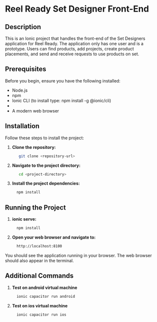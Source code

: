 # Reel Ready Set Designer Front-End

## Description

This is an Ionic project that handles the front-end of the Set Designers application for Reel Ready. 
The application only has one user and is a prototype. Users can find products, add projects, create product placements, and send and receive requests to use products on set.

## Prerequisites

Before you begin, ensure you have the following installed:

- Node.js 
- npm 
- Ionic CLI (to install type: npm install -g @ionic/cli)
- 
- A modern web browser 

## Installation

Follow these steps to install the project:

1. **Clone the repository:**

   ```bash
      git clone <repository-url>
   ```
2. **Navigate to the project directory:**

   ```bash
      cd <project-directory>
   ```
   
3. **Install the project dependencies:**
    ```bash
      npm install
   ```

## Running the Project

1. **ionic serve:**
    ```bash
      npm install
   ```

2. **Open your web browser and navigate to:**
    ```bash
      http://localhost:8100
   ```

You should see the application running in your browser. The web browser should also appear in the terminal.


## Additional Commands

1. **Test on android virtual machine**
    ```bash
      ionic capacitor run android
   ```

2. **Test on ios virtual machine**
    ```bash
      ionic capacitor run ios
   ```